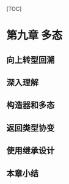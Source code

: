[TOC]

<!-- Polymorphism -->
# 第九章 多态


<!-- Upcasting Revisited -->
## 向上转型回溯


<!-- The Twist -->
## 深入理解


<!-- Constructors and Polymorphism -->
## 构造器和多态


<!-- Covariant Return Types -->
## 返回类型协变


<!-- Designing with Inheritance -->
## 使用继承设计


<!-- Summary -->
## 本章小结

<!-- 分页 -->

<div style="page-break-after: always;"></div>